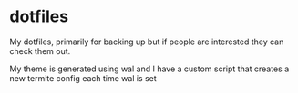 # dotfiles
My dotfiles, primarily for backing up but if people are interested they can check them out.

My theme is generated using wal and I have a custom script that creates a new termite config each time wal is set
